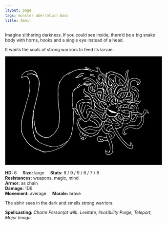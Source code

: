 ```yaml
---
layout: page
tags: monster aberration boss
title: Abhir
---
```


Imagine slithering darkness. If you could see inside, there’d be a big snake body with horns, hooks and a single eye instead of a head.

It wants the souls of strong warriors to feed its larvae. <br>

<img src="/images/Abhir.png" alt="Abhir" style="border:5px solid black">

**HD:** 6  &nbsp; &nbsp;  **Size:** large &nbsp; &nbsp; **Stats:** 8 / 9 / 9 / 6 / 7 / 8 <br>
**Resistances:** weapons, magic, mind <br>
**Armor:** as chain <br>
**Damage:** 1D6 <br>
**Movement:** average &nbsp; &nbsp; **Morale:** brave <br>

The abhir sees in the dark and smells strong warriors. 

**Spellcasting:** *Charm Person(at will). Levitate, Invisibility Purge, Teleport, Major Image.*



